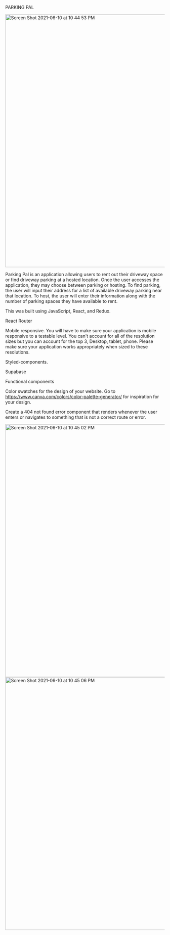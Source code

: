 PARKING PAL

<img width="800" alt="Screen Shot 2021-06-10 at 10 44 53 PM" src="https://user-images.githubusercontent.com/71455657/121623393-9b2a7980-ca3d-11eb-9e71-89333c884221.png">

Parking Pal is an application allowing users to rent out their driveway space or find driveway parking at a hosted location. Once the user accesses the application, they may choose between parking or hosting. To find parking, the user will input their address for a list of available driveway parking near that location. To host, the user will enter their information along with the number of parking spaces they have available to rent.

This was built using JavaScript, React, and Redux. 

React Router

Mobile responsive. You will have to make sure your application is mobile responsive to a testable level. You can't account for all of the resolution sizes but you can account for the top 3, Desktop, tablet, phone. Please make sure your application works appropriately when sized to these resolutions.

Styled-components.

Supabase

Functional components

Color swatches for the design of your website. Go to https://www.canva.com/colors/color-palette-generator/ for inspiration for your design.

Create a 404 not found error component that renders whenever the user enters or navigates to something that is not a correct route or error.

<img width="800" alt="Screen Shot 2021-06-10 at 10 45 02 PM" src="https://user-images.githubusercontent.com/71455657/121623399-9e256a00-ca3d-11eb-9169-ad48812efb43.png">

<img width="800" alt="Screen Shot 2021-06-10 at 10 45 06 PM" src="https://user-images.githubusercontent.com/71455657/121623403-a087c400-ca3d-11eb-9257-dd648bf1ac22.png">
